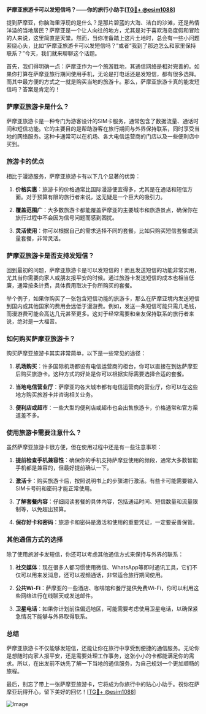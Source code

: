 **萨摩亚旅游卡可以发短信吗？——你的旅行小助手[[TG💪+ @esim1088](https://t.me/s/esim1088)]**

提到萨摩亚，你脑海里浮现的是什么？是那片碧蓝的大海、洁白的沙滩，还是热情洋溢的当地居民？萨摩亚是一个让人向往的地方，尤其是对于喜欢海岛度假和冒险的人来说，这里简直是天堂。然而，当你准备踏上这片土地时，总会有一些小问题萦绕心头，比如“萨摩亚旅游卡可以发短信吗？”或者“我到了那边怎么和家里保持联系？”今天，我们就来聊聊这个话题。

首先，我们得明确一点：萨摩亚作为一个旅游胜地，其通信网络是相对完善的。如果你打算在萨摩亚旅行期间使用手机，无论是打电话还是发短信，都有很多选择。而其中最方便的方式之一就是购买当地的旅游卡。那么，萨摩亚旅游卡真的能发短信吗？答案是肯定的！

### 萨摩亚旅游卡是什么？

萨摩亚旅游卡是一种专门为游客设计的SIM卡服务，通常包含了数据流量、通话时间和短信功能。它的主要目的是帮助游客在旅行期间与外界保持联系，同时享受当地的网络服务。这种卡通常可以在机场、各大电信运营商的门店以及一些便利店中买到。

### 旅游卡的优点

相比于漫游服务，萨摩亚旅游卡有以下几个显著的优势：

1. **价格实惠**：旅游卡的价格通常比国际漫游便宜得多，尤其是在通话和短信方面。对于预算有限的旅行者来说，这无疑是一个巨大的吸引力。
   
2. **覆盖范围广**：大多数旅游卡都能覆盖萨摩亚的主要城市和旅游景点，确保你在旅行过程中不会因为信号问题而感到困扰。

3. **灵活使用**：你可以根据自己的需求选择不同的套餐，比如只购买短信套餐或流量套餐，非常灵活。

### 萨摩亚旅游卡是否支持发短信？

回到最初的问题，萨摩亚旅游卡是可以发短信的！而且发送短信的功能非常实用，尤其当你需要向家人或朋友报平安的时候。通过旅游卡发送短信的成本也相当低廉，通常按条计费，具体费用取决于你所购买的套餐。

举个例子，如果你购买了一张包含短信功能的旅游卡，那么在萨摩亚境内发送短信到国内或其他国家的费用会远低于漫游费。例如，发送一条短信可能只需几毛钱，而漫游费可能会高达几元甚至更多。这对于经常需要和亲友保持联系的旅行者来说，绝对是一大福音。

### 如何购买萨摩亚旅游卡？

购买萨摩亚旅游卡其实非常简单，以下是一些常见的途径：

1. **机场购买**：许多国际机场都设有电信运营商的柜台，你可以直接在到达萨摩亚后购买旅游卡。这种方式的好处是你可以根据实际需要选择合适的套餐。

2. **当地电信营业厅**：萨摩亚的各大城市都有电信运营商的营业厅，你可以在这些地方购买旅游卡并咨询相关业务。

3. **便利店或超市**：一些大型的便利店或超市也会出售旅游卡，价格通常和官方渠道差不多。

### 使用旅游卡需要注意什么？

虽然萨摩亚旅游卡很方便，但在使用过程中还是有一些注意事项：

1. **提前检查手机兼容性**：确保你的手机支持萨摩亚使用的频段，通常大多数智能手机都是兼容的，但最好提前确认一下。

2. **激活卡**：购买旅游卡后，按照说明书上的步骤进行激活。有些卡可能需要输入SIM卡号码和密码才能正常使用。

3. **了解套餐内容**：仔细阅读套餐的具体内容，包括通话时间、短信数量和流量限制等，以免超出预算。

4. **保存好卡和密码**：旅游卡和密码是激活和使用的重要凭证，一定要妥善保管。

### 其他通信方式的选择

除了使用旅游卡发短信，你还可以考虑其他通信方式来保持与外界的联系：

1. **社交媒体**：现在很多人都习惯使用微信、WhatsApp等即时通讯工具，它们不仅可以用来发消息，还可以视频通话，非常适合旅行期间使用。

2. **公共Wi-Fi**：萨摩亚的一些酒店、咖啡馆和餐厅提供免费Wi-Fi，你可以利用这些网络进行在线聊天或发送邮件。

3. **卫星电话**：如果你计划前往偏远地区，可能需要考虑使用卫星电话，以确保紧急情况下能够与外界取得联系。

### 总结

萨摩亚旅游卡不仅能够发短信，还能让你在旅行中享受到便捷的通信服务。无论你是想随时向家人报平安，还是需要处理工作事务，这张小小的卡都能满足你的需求。所以，在出发前不妨先了解一下当地的通信服务，为自己规划一个更加顺畅的旅程。

最后，别忘了带上一张萨摩亚旅游卡，它将成为你旅行中的贴心小助手。祝你在萨摩亚玩得开心，留下美好的回忆！[[TG💪+ @esim1088](https://t.me/s/esim1088)] 

![Image](https://i.postimg.cc/4NQfJmqS/Snipaste-2025-05-13-00-14-12.png)